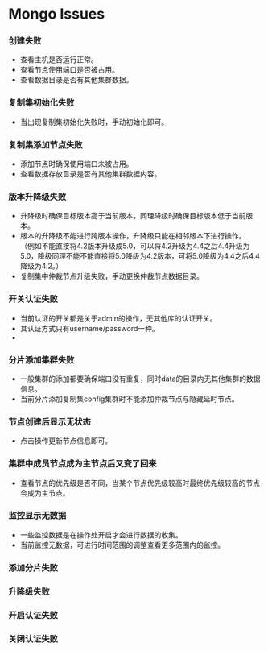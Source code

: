 # Mongo Issues

### 创建失败

- 查看主机是否运行正常。
- 查看节点使用端口是否被占用。
- 查看数据目录是否有其他集群数据。


### 复制集初始化失败

- 当出现复制集初始化失败时，手动初始化即可。


### 复制集添加节点失败

- 添加节点时确保使用端口未被占用。
- 查看数据存放目录是否有其他集群数据内容。


### 版本升降级失败

- 升降级时确保目标版本高于当前版本，同理降级时确保目标版本低于当前版本。
- 版本的升降级不能进行跨版本操作，升降级只能在相邻版本下进行操作。<br>
（例如不能直接将4.2版本升级成5.0，可以将4.2升级为4.4之后4.4升级为5.0，降级同理不能不能直接将5.0降级为4.2版本，可将5.0降级为4.4之后4.4降级为4.2。）
- 复制集中仲裁节点升级失败，手动更换仲裁节点数据目录。


### 开关认证失败

- 当前认证的开关都是关于admin的操作，无其他库的认证开关。
- 其认证方式只有username/password一种。
- 

### 分片添加集群失败

- 一般集群的添加都要确保端口没有重复，同时data的目录内无其他集群的数据信息。
- 当前分片添加复制集config集群时不能添加仲裁节点与隐藏延时节点。


### 节点创建后显示无状态

- 点击操作更新节点信息即可。

### 集群中成员节点成为主节点后又变了回来

- 查看节点的优先级是否不同，当某个节点优先级较高时最终优先级较高的节点会成为主节点。


### 监控显示无数据

- 一些监控数据是在操作处开启才会进行数据的收集。
- 当前监控无数据，可进行时间范围的调整查看更多范围内的监控。


### 添加分片失败


### 升降级失败


### 开启认证失败


### 关闭认证失败


### 


